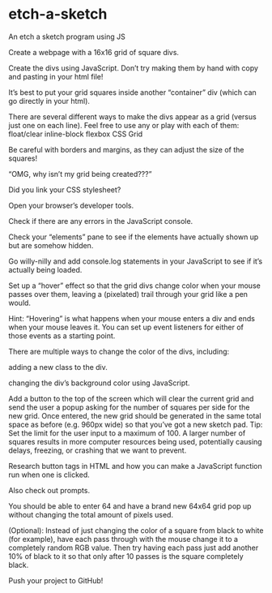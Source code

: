# etch-a-sketch
An etch a sketch program using JS

Create a webpage with a 16x16 grid of square divs.

Create the divs using JavaScript. Don’t try making them by hand with copy and pasting in your html file!

It’s best to put your grid squares inside another “container” div (which can go directly in your html).

There are several different ways to make the divs appear as a grid (versus just one on each line). Feel free to use any or play with each of them:
float/clear
inline-block
flexbox
CSS Grid

Be careful with borders and margins, as they can adjust the size of the squares!

“OMG, why isn’t my grid being created???”

Did you link your CSS stylesheet?

Open your browser’s developer tools.

Check if there are any errors in the JavaScript console.

Check your “elements” pane to see if the elements have actually shown up but are somehow hidden.

Go willy-nilly and add console.log statements in your JavaScript to see if it’s actually being loaded.

Set up a “hover” effect so that the grid divs change color when your mouse passes over them, leaving a (pixelated) trail through your grid like a pen would.

Hint: “Hovering” is what happens when your mouse enters a div and ends when your mouse leaves it. You can set up event listeners for either of those events as a starting point.

There are multiple ways to change the color of the divs, including:

adding a new class to the div.

changing the div’s background color using JavaScript.

Add a button to the top of the screen which will clear the current grid and send the user a popup asking for the number of squares per side for the new grid. Once entered, the new grid should be generated in the same total space as before (e.g. 960px wide) so that you’ve got a new sketch pad. Tip: Set the limit for the user input to a maximum of 100. A larger number of squares results in more computer resources being used, potentially causing delays, freezing, or crashing that we want to prevent.

Research button tags in HTML and how you can make a JavaScript function run when one is clicked.

Also check out prompts.

You should be able to enter 64 and have a brand new 64x64 grid pop up without changing the total amount of pixels used.

(Optional): Instead of just changing the color of a square from black to white (for example), have each pass through with the mouse change it to a completely random RGB value. Then try having each pass just add another 10% of black to it so that only after 10 passes is the square completely black.

Push your project to GitHub!
